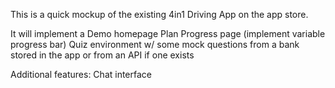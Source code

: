 This is a quick mockup of the existing 4in1 Driving App on the app store.

It will implement a Demo homepage
Plan Progress page (implement variable progress bar)
Quiz environment w/ some mock questions from a bank stored in the app or from an API if one exists

Additional features:
Chat interface